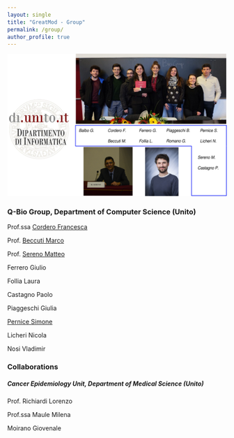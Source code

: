 ```yaml
---
layout: single
title: "GreatMod - Group"
permalink: /group/
author_profile: true
--- 
```


![](/assets/images/Group.png)

### Q-Bio Group, Department of Computer Science (Unito)

Prof.ssa [Cordero Francesca](https://www.cs.unito.it/do/docenti.pl/Show?_id=fcordero)

Prof. [Beccuti Marco](https://www.cs.unito.it/do/docenti.pl/Show?_id=mbeccuti#tab-profilo)

Prof. [Sereno Matteo](https://www.cs.unito.it/do/docenti.pl/Show?_id=msereno#tab-profilo)

Ferrero Giulio

Follia Laura 

Castagno Paolo

Piaggeschi Giulia

[Pernice Simone](https://www.cs.unito.it/do/docenti.pl/Show?_id=spernice#tab-profilo)

Licheri Nicola

Nosi Vladimir


### Collaborations
##### Cancer Epidemiology Unit, Department of Medical Science (Unito)

Prof. Richiardi Lorenzo

Prof.ssa Maule Milena

Moirano Giovenale
